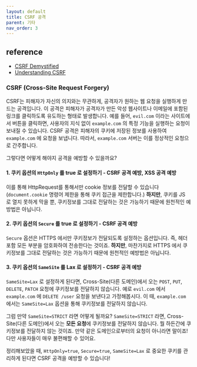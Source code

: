 ```yaml
---
layout: default
title: CSRF 공격
parent: 기타
nav_order: 3
---
```


## reference
* [CSRF Demystified](https://www.gnucitizen.org/blog/csrf-demystified/)
* [Understanding CSRF](https://security.stackexchange.com/questions/138987/difference-between-xss-and-csrf)

### CSRF (Cross-Site Request Forgery)
CSRF는 피해자가 자신의 의지와는 무관하게, 공격자가 원하는 웹 요청을 실행하게 만드는 공격입니다. 이 공격은 피해자가 공격자가 만든 악성 웹사이트나 이메일에 포함된 링크를 클릭하도록 유도하는 형태로 발생합니다. 예를 들어, `evil.com` 이라는 사이트에서 버튼을 클릭하면, 사용자의 지식 없이 `example.com` 의 특정 기능을 실행하는 요청이 보내질 수 있습니다.
CSRF 공격은 피해자의 쿠키에 저장된 정보를 사용하여 `example.com` 에 요청을 보냅니다. 따라서, `example.com` 서버는 이를 정상적인 요청으로 간주합니다.

그렇다면 어떻게 해야지 공격을 예방할 수 있을까요?

#### 1. 쿠키 옵션의 `HttpOnly` 를 true 로 설정하기 - CSRF 공격 예방, XSS 공격 예방
이를 통해 HttpRequest를 통해서만 cookie 정보를 전달할 수 있습니다(`document.cookie` 명령어 제한을 통해 쿠키 접근을 제한합니다.) **하지만**, 쿠키를 JS 로 열지 못하게 막을 뿐, 쿠키정보를 그대로 전달하는 것은 가능하기 때문에 원천적인 예방법은 아닙니다.

#### 2. 쿠키 옵션의 `Secure` 를 true 로 설정하기 - CSRF 공격 예방
`Secure` 옵션은 HTTPS 에서만 쿠키정보가 전달되도록 설정하는 옵션입니다. 즉, 헤더포함 모든 부분을 암호화하여 전송한다는 것이죠. **하지만**, 마찬가지로 HTTPS 에서 쿠키정보를 그대로 전달하는 것은 가능하기 때문에 원천적인 예방법은 아닙니다.

#### 3. 쿠키 옵션의 `SameSite` 를 Lax 로 설정하기 - CSRF 공격 예방
`SameSite=Lax` 로 설정하게 된다면, Cross-Site(다른 도메인)에서 오는 `POST`, `PUT`, `DELETE`, `PATCH` 요청에 쿠키정보를 전달하지 않습니다. 예로 `evil.com` 에서 `example.com` 에 `DELETE /user` 요청을 보낸다고 가정해봅시다. 이 때, `example.com` 에서는 `SameSite=Lax` 옵션을 통해 쿠키정보를 전달하지 않습니다. 

그럼 만약 `SameSite=STRICT` 라면 어떻게 될까요? `SameSite=STRICT` 라면, Cross-Site(다른 도메인)에서 오는 **모든 요청**에 쿠키정보를 전달하지 않습니다. 뭘 하든간에 쿠키정보를 전달하지 않는 것이죠. 만약 같은 도메인으로부터의 요청이 아니라면 말이죠! 다만 사용자들이 매우 불편해할 수 있어요.

정리해보았을 때, `HttpOnly=true`, `Secure=true`, `SameSite=Lax` 로 중요한 쿠키를 관리하게 된다면 CSRF 공격을 예방할 수 있습니다!


